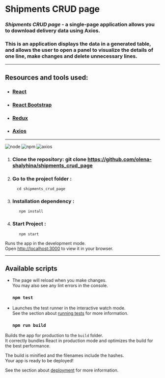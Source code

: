 # Shipments CRUD page

### **_Shipments CRUD page_** - a single-page application allows you to download delivery data using Axios.

### This is an application displays the data in a generated table, and allows the user to open a panel to visualize the details of one line, make changes and delete unnecessary lines.

---

## Resources and tools used:

- ### [React](https://reactjs.org)
- ### [React Bootstrap](https://react-bootstrap.netlify.app)
- ### [Redux](https://redux.js.org)
- ### [Axios](https://axios-http.com)

---

![node](https://img.shields.io/badge/node-v%2016.16.0-brightgreen)
![npm](https://img.shields.io/badge/npm-v%208.11.0-blue)
![axios](https://img.shields.io/badge/axios-v%201.3.5-orange)

1.  ### Clone the repository: git clone https://github.com/olena-shalyhina/shipments_crud_page
2.  ### Go to the project folder :
          cd shipments_crud_page
3.  ### Installation dependency :

           npm install

4.  ### Start Project :
           npm start

Runs the app in the development mode.\
Open [http://localhost:3000](http://localhost:3000) to view it in your browser.

---

## Available scripts

- The page will reload when you make changes.\
  You may also see any lint errors in the console.

  ### `npm test`

- Launches the test runner in the interactive watch mode.\
  See the section about [running tests](https://facebook.github.io/create-react-app/docs/running-tests) for more information.

  ### `npm run build`

Builds the app for production to the `build` folder.\
It correctly bundles React in production mode and optimizes the build for the best performance.

The build is minified and the filenames include the hashes.\
Your app is ready to be deployed!

See the section about [deployment](https://facebook.github.io/create-react-app/docs/deployment) for more information.
